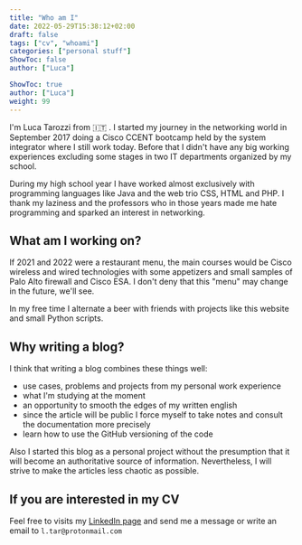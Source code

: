 ```yaml
---
title: "Who am I"
date: 2022-05-29T15:38:12+02:00
draft: false
tags: ["cv", "whoami"]
categories: ["personal stuff"]
ShowToc: false
author: ["Luca"]

ShowToc: true
author: ["Luca"]
weight: 99
---
```

I'm Luca Tarozzi from :it: . I started my journey in the networking world in September 2017 doing a Cisco CCENT bootcamp held by the system integrator where I still work today. Before that I didn't have any big working experiences excluding some stages in two IT departments organized by my school.

During my high school year I have worked almost exclusively with programming languages like Java and the web trio CSS, HTML and PHP. I thank my laziness and the professors who in those years made me hate programming and sparked an interest in networking.

## What am I working on?
If 2021 and 2022 were a restaurant menu, the main courses would be Cisco wireless and wired technologies with some appetizers and small samples of Palo Alto firewall and Cisco ESA. I don't deny that this "menu" may change in the future, we'll see.

In my free time I alternate a beer with friends with projects like this website and small Python scripts.

## Why writing a blog?
I think that writing a blog combines these things well:
- use cases, problems and projects from my personal work experience
- what I'm studying at the moment
- an opportunity to smooth the edges of my written english
- since the article will be public I force myself to take notes and consult the documentation more precisely
- learn how to use the GitHub versioning of the code

Also I started this blog as a personal project without the presumption that it will become an authoritative source of information. Nevertheless, I will strive to make the articles less chaotic as possible.

## If you are interested in my CV
Feel free to visits my [LinkedIn page](https://www.linkedin.com/in/luca-tarozzi-9ab371178/) and send me a message or write an email to `l.tar@protonmail.com`

